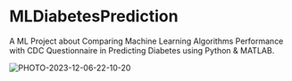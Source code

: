 # MLDiabetesPrediction
A ML Project about Comparing Machine Learning Algorithms Performance with CDC Questionnaire in Predicting Diabetes using Python & MATLAB.

![PHOTO-2023-12-06-22-10-20](https://github.com/amrwaleedhelmy/MLDiabetesPrediction/assets/127207498/4a022fa4-40af-48ae-b298-4af965270b2f)

